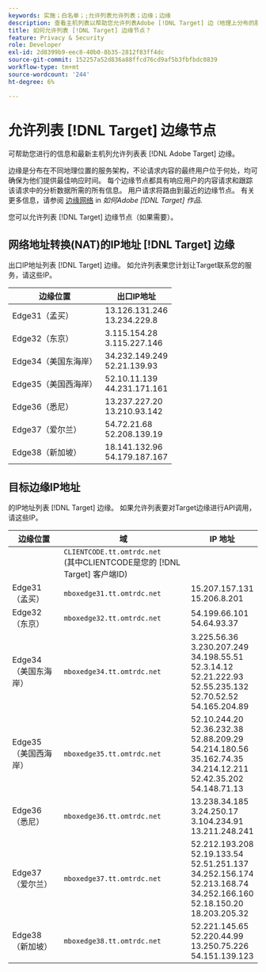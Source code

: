 ```yaml
---
keywords: 实施；白名单；;允许列表允许列表；边缘；边缘
description: 查看主机列表以帮助您允许列表Adobe [!DNL Target] 边（地理上分布的服务节点，可确保最佳响应时间的最终用户）。
title: 如何允许列表 [!DNL Target] 边缘节点？
feature: Privacy & Security
role: Developer
exl-id: 2d8399b9-eec8-40b0-8b35-2812f83ff4dc
source-git-commit: 152257a52d836a88ffcd76cd9af5b3fbfbdc0839
workflow-type: tm+mt
source-wordcount: '244'
ht-degree: 6%

---
```


# 允许列表 [!DNL Target] 边缘节点

可帮助您进行的信息和最新主机列允许列表表 [!DNL Adobe Target] 边缘。

边缘是分布在不同地理位置的服务架构，不论请求内容的最终用户位于何处，均可确保为他们提供最佳响应时间。 每个边缘节点都具有响应用户的内容请求和跟踪该请求中的分析数据所需的所有信息。 用户请求将路由到最近的边缘节点。 有关更多信息，请参阅 [边缘网络](/help/main/c-intro/how-target-works.md#concept_0AE2ED8E9DE64288A8B30FCBF1040934) in *如何Adobe [!DNL Target] 作品*.

您可以允许列表 [!DNL Target] 边缘节点（如果需要）。

## 网络地址转换(NAT)的IP地址 [!DNL Target] 边缘

出口IP地址列表 [!DNL Target] 边缘。 如允许列表果您计划让Target联系您的服务，请这些IP。

| 边缘位置 | 出口IP地址 |
| --- | --- |
| Edge31（孟买） | 13.126.131.246<br>13.234.229.8 |
| Edge32（东京） | 3.115.154.28<br>3.115.227.146 |
| Edge34（美国东海岸） | 34.232.149.249<br>52.21.139.93 |
| Edge35（美国西海岸） | 52.10.11.139<br>44.231.171.161 |
| Edge36（悉尼） | 13.237.227.20<br>13.210.93.142 |
| Edge37（爱尔兰） | 54.72.21.68<br>52.208.139.19 |
| Edge38（新加坡） | 18.141.132.96<br>54.179.187.167 |

## 目标边缘IP地址

的IP地址列表 [!DNL Target] 边缘。 如果允许列表要对Target边缘进行API调用，请这些IP。

| 边缘位置 | 域 | IP 地址 |
| --- | --- | --- |
|  | `CLIENTCODE.tt.omtrdc.net`<br>(其中CLIENTCODE是您的 [!DNL Target] 客户端ID) |  |
| Edge31（孟买） | `mboxedge31.tt.omtrdc.net` | 15.207.157.131<br>15.206.8.201 |
| Edge32（东京） | `mboxedge32.tt.omtrdc.net` | 54.199.66.101<br>54.64.93.37 |
| Edge34（美国东海岸） | `mboxedge34.tt.omtrdc.net` | 3.225.56.36<br>3.230.207.249<br>34.198.55.51<br>52.3.14.12<br>52.21.222.93<br>52.55.235.132<br>52.70.52.52<br>54.165.204.89 |
| Edge35（美国西海岸） | `mboxedge35.tt.omtrdc.net` | 52.10.244.20<br>52.36.232.38<br>52.88.209.29<br>54.214.180.56<br>35.162.74.35<br>34.214.12.211<br>52.42.35.202<br>54.148.71.13 |
| Edge36（悉尼） | `mboxedge36.tt.omtrdc.net` | 13.238.34.185<br>3.24.250.17<br>3.104.234.91<br>13.211.248.241 |
| Edge37（爱尔兰） | `mboxedge37.tt.omtrdc.net` | 52.212.193.208<br>52.19.133.54<br>52.51.251.137<br>34.252.156.174<br>52.213.168.74<br>34.252.166.160<br>52.18.150.20<br>18.203.205.32 |
| Edge38（新加坡） | `mboxedge38.tt.omtrdc.net` | 52.221.145.65<br>52.220.44.99<br>13.250.75.226<br>54.151.139.123 |
